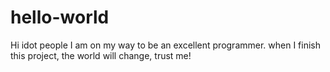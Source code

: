 # hello-world
Hi idot people
  I am on my way to be an excellent programmer.
  when I finish this project, the world will change, trust me!

